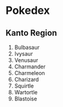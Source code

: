 # Pokedex

## Kanto Region

 1. Bulbasaur
 2. Ivysaur
 3. Venusaur
 4. Charmander
 5. Charmeleon
 6. Charizard
 7. Squirtle
 8. Wartortle
 9. Blastoise

